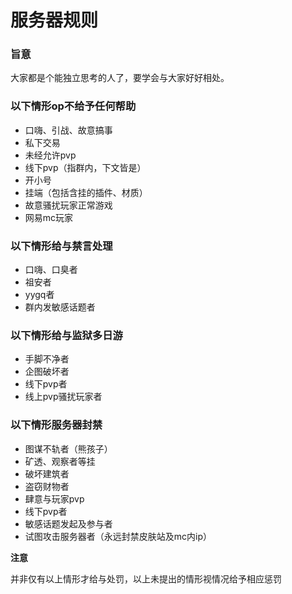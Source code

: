 # 服务器规则

### 旨意

大家都是个能独立思考的人了，要学会与大家好好相处。

### 以下情形op不给予任何帮助

* 口嗨、引战、故意搞事
* 私下交易
* 未经允许pvp
* 线下pvp（指群内，下文皆是）
* 开小号
* 挂端（包括含挂的插件、材质）
* 故意骚扰玩家正常游戏
* 网易mc玩家

### 以下情形给与禁言处理

* 口嗨、口臭者
* 祖安者
* yygq者
* 群内发敏感话题者

### 以下情形给与监狱多日游

* 手脚不净者
* 企图破坏者
* 线下pvp者
* 线上pvp骚扰玩家者

### 以下情形服务器封禁

* 图谋不轨者（熊孩子）
* 矿透、观察者等挂
* 破坏建筑者
* 盗窃财物者  
* 肆意与玩家pvp  
* 线下pvp者  
* 敏感话题发起及参与者  
* 试图攻击服务器者（永远封禁皮肤站及mc内ip）

&#x20;**注意**&#x20;

并非仅有以上情形才给与处罚，以上未提出的情形视情况给予相应惩罚
